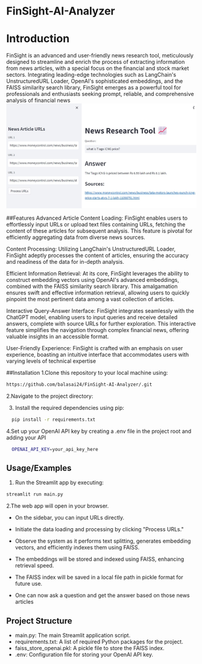 # FinSight-AI-Analyzer
# Introduction
FinSight is an advanced and user-friendly news research tool, meticulously designed to streamline and enrich the process of extracting information from news articles, with a special focus on the financial and stock market sectors. Integrating leading-edge technologies such as LangChain's UnstructuredURL Loader, OpenAI's sophisticated embeddings, and the FAISS similarity search library, FinSight emerges as a powerful tool for professionals and enthusiasts seeking prompt, reliable, and comprehensive analysis of financial news
![](Interface.jpg)

##Features
Advanced Article Content Loading: FinSight enables users to effortlessly input URLs or upload text files containing URLs, fetching the content of these articles for subsequent analysis. This feature is pivotal for efficiently aggregating data from diverse news sources.

Content Processing: Utilizing LangChain's UnstructuredURL Loader, FinSight adeptly processes the content of articles, ensuring the accuracy and readiness of the data for in-depth analysis.

Efficient Information Retrieval: At its core, FinSight leverages the ability to construct embedding vectors using OpenAI's advanced embeddings, combined with the FAISS similarity search library. This amalgamation ensures swift and effective information retrieval, allowing users to quickly pinpoint the most pertinent data among a vast collection of articles.

Interactive Query-Answer Interface: FinSight integrates seamlessly with the ChatGPT model, enabling users to input queries and receive detailed answers, complete with source URLs for further exploration. This interactive feature simplifies the navigation through complex financial news, offering valuable insights in an accessible format.

User-Friendly Experience: FinSight is crafted with an emphasis on user experience, boasting an intuitive interface that accommodates users with varying levels of technical expertise

##Installation
1.Clone this repository to your local machine using:

```bash
https://github.com/balasai24/FinSight-AI-Analyzer/.git
```
2.Navigate to the project directory:

3. Install the required dependencies using pip:

```bash
  pip install -r requirements.txt
```
4.Set up your OpenAI API key by creating a .env file in the project root and adding your API

```bash
  OPENAI_API_KEY=your_api_key_here
```
## Usage/Examples

1. Run the Streamlit app by executing:
```bash
streamlit run main.py

```
2.The web app will open in your browser.

- On the sidebar, you can input URLs directly.

- Initiate the data loading and processing by clicking "Process URLs."

- Observe the system as it performs text splitting, generates embedding vectors, and efficiently indexes them using FAISS.

- The embeddings will be stored and indexed using FAISS, enhancing retrieval speed.

- The FAISS index will be saved in a local file path in pickle format for future use.
- One can now ask a question and get the answer based on those news articles
  
## Project Structure

- main.py: The main Streamlit application script.
- requirements.txt: A list of required Python packages for the project.
- faiss_store_openai.pkl: A pickle file to store the FAISS index.
- .env: Configuration file for storing your OpenAI API key.
